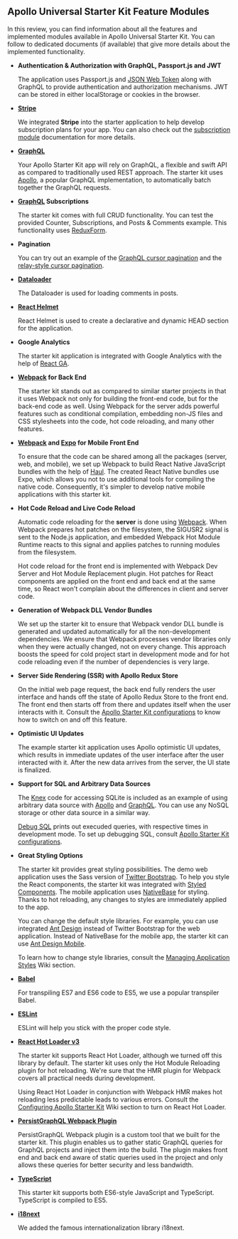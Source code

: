 ## Apollo Universal Starter Kit Feature Modules

In this review, you can find information about all the features and implemented modules available in Apollo Universal Starter Kit. You can follow to dedicated documents (if available) that give more details about the implemented functionality.

* **Authentication & Authorization with GraphQL, Passport.js and JWT**
  
  The application uses Passport.js and [JSON Web Token] along with GraphQL to provide authentication and authorization mechanisms. JWT can be stored in either localStorage or cookies in the browser.

* **[Stripe]**

  We integrated **Stripe** into the starter application to help develop subscription plans for your app. You can also check out the [subscription module] documentation for more details.

* **[GraphQL]**

  Your Apollo Starter Kit app will rely on GraphQL, a flexible and swift API as compared to traditionally used REST approach. The starter kit uses [Apollo], a popular GraphQL implementation, to automatically batch together the GraphQL requests.

* **[GraphQL] Subscriptions**

  The starter kit comes with full CRUD functionality. You can test the provided Counter, Subscriptions, and Posts & 
  Comments example. This functionality uses [ReduxForm].

* **Pagination**
  
  You can try out an example of the [GraphQL cursor pagination] and the [relay-style cursor pagination].

* **[Dataloader]** 
 
  The Dataloader is used for loading comments in posts.

* **[React Helmet]**

  React Helmet is used to create a declarative and dynamic HEAD section for the application.

* **Google Analytics**

  The starter kit application is integrated with Google Analytics with the help of [React GA].

* **[Webpack] for Back End**

  The starter kit stands out as compared to similar starter projects in that it uses Webpack not only for building the front-end code, but for the back-end code as well. Using Webpack for the server adds powerful features such as conditional compilation, embedding non-JS files and CSS stylesheets into the code, hot code reloading, and many other features.

* **[Webpack] and [Expo] for Mobile Front End**

  To ensure that the code can be shared among all the packages (server, web, and mobile), we set up Webpack to build React Native JavaScript bundles with the help of [Haul]. The created React Native bundles use Expo, which allows you not to use additional tools for compiling the native code. Consequently, it's simpler to develop native mobile applications with this starter kit.

* **Hot Code Reload and Live Code Reload**

  Automatic code reloading for the **server** is done using [Webpack]. When Webpack prepares hot patches on the filesystem, the SIGUSR2 signal is sent to the Node.js application, and embedded Webpack Hot Module Runtime reacts to this signal and applies patches to running modules from the filesystem. 
  
  Hot code reload for the front end is implemented with Webpack Dev Server and Hot Module Replacement plugin. Hot patches for React components are applied on the front end and back end at the same time, so React won't complain about the differences in client and server code.

* **Generation of Webpack DLL Vendor Bundles**

  We set up the starter kit to ensure that Webpack vendor DLL bundle is generated and updated automatically for all the non-development dependencies. We ensure that Webpack processes vendor libraries only when they were actually changed, not on every change. This approach boosts the speed for cold project start in development mode and for hot code reloading even if the number of dependencies is very large.

* **Server Side Rendering (SSR) with Apollo Redux Store**

  On the initial web page request, the back end fully renders the user interface and hands off the state of Apollo Redux Store to the front end. The front end then starts off from there and updates itself when the user interacts with it. Consult the [Apollo Starter Kit configurations](https://github.com/sysgears/apollo-universal-starter-kit/wiki/Configuring-Apollo-Starter-Kit#changing-other-spinjs-configurations) to know how to switch on and off this feature.

* **Optimistic UI Updates**

  The example starter kit application uses Apollo optimistic UI updates, which results in immediate updates of the user interface after the user interacted with it. After the new data arrives from the server, the UI state is finalized.

* **Support for SQL and Arbitrary Data Sources**

  The [Knex] code for accessing SQLite is included as an example of using arbitrary data source with [Apollo] and [GraphQL]. You can use any NoSQL storage or other data source in a similar way.

  [Debug SQL] prints out execuded queries, with respective times in development mode. To set up debugging SQL, consult [Apollo Starter Kit configurations](https://github.com/sysgears/apollo-universal-starter-kit/wiki/Configuring-Apollo-Starter-Kit#debugging-graphql-and-sql).

* **Great Styling Options**

  The starter kit provides great styling possibilities. The demo web application uses the Sass version of [Twitter Bootstrap]. To help you style the React components, the starter kit was integrated with [Styled Components]. The mobile  application uses [NativeBase] for styling. Thanks to hot reloading, any changes to styles are immediately applied to the app.
    
  You can change the default style libraries. For example, you can use integrated [Ant Design] instead of Twitter Bootstrap for the web application. Instead of NativeBase for the mobile app, the starter kit can use [Ant Design Mobile].
  
  To learn how to change style libraries, consult the [Managing Application Styles] Wiki section. 

* **[Babel]** 
  
  For transpiling ES7 and ES6 code to ES5, we use a popular transpiler Babel.

* **[ESLint]**
 
  ESLint will help you stick with the proper code style.

* **[React Hot Loader v3]** 
  
  The starter kit supports React Hot Loader, although we turned off this library by default. The starter kit uses only the Hot Module Reloading plugin for hot reloading. We're sure that the HMR plugin for Webpack covers all practical needs during development.

  Using React Hot Loader in conjunction with Webpack HMR makes hot reloading less predictable leads to various errors. Consult the [Configuring Apollo Starter Kit] Wiki section to turn on React Hot Loader.

* **[PersistGraphQL Webpack Plugin]** 

  PersistGraphQL Webpack plugin is a custom tool that we built for the starter kit. This plugin enables us to gather static GraphQL queries for GraphQL projects and inject them into the build. The plugin makes front end and back end aware of static queries used in the project and only allows these queries for better security and less bandwidth.

* **[TypeScript]**
  
  This starter kit supports both ES6-style JavaScript and TypeScript. TypeScript is compiled to ES5.

* **[i18next]**

  We added the famous internationalization library i18next.

[mit]: LICENSE
[apollo]: http://www.apollostack.com
[graphql]: http://graphql.org
[react 16]: https://facebook.github.io/react
[react hot loader v3]: https://github.com/gaearon/react-hot-loader
[expo]: https://expo.io
[redux]: http://redux.js.org
[reduxform]: http://redux-form.com
[express]: http://expressjs.com
[twitter bootstrap]: http://getbootstrap.com
[nativebase]: https://nativebase.io
[ant design]: https://ant.design
[ant design mobile]: https://mobile.ant.design
[webpack]: http://webpack.github.io
[babel]: http://babeljs.io
[styled components]: https://www.styled-components.com
[knex]: http://knexjs.org
[debug sql]: https://spin.atomicobject.com/2017/03/27/timing-queries-knexjs-nodejs/
[expo build standalone apps documentation]: https://docs.expo.io/versions/v18.0.0/guides/building-standalone-apps.html
[heroku]: https://heroku.com
[eslint]: http://eslint.org
[persistgraphql webpack plugin]: https://github.com/sysgears/persistgraphql-webpack-plugin
[dataloader]: https://github.com/facebook/dataloader
[graphql cursor pagination]: https://medium.com/@gethylgeorge/infinite-scrolling-in-react-using-apollo-and-react-virtualized-graphql-cursor-pagination-bf80617a8a1a#.jkmmu9qz8
[relay-style cursor pagination]: http://dev.apollodata.com/react/pagination.html#relay-cursors
[react helmet]: https://github.com/nfl/react-helmet
[react ga]: https://github.com/react-ga/react-ga
[haul]: https://github.com/callstack-io/haul
[react native]: https://github.com/facebook/react-native
[json web token]: https://jwt.io
[typescript]: https://www.typescriptlang.org
[i18next]: https://www.i18next.com
[Stripe]: https://stripe.com
[subscription module]: https://github.com/sysgears/apollo-universal-starter-kit/blob/master/packages/client/src/modules/subscription/README.md
[managing application styles]: https://github.com/sysgears/apollo-universal-starter-kit/wiki/Configuring-Apollo-Starter-Kit#managing-application-styles
[configuring apollo starter kit]: https://github.com/sysgears/apollo-universal-starter-kit/wiki/Configuring-Apollo-Starter-Kit#changing-other-spinjs-configurations